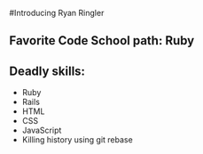 #Introducing Ryan Ringler

## Favorite Code School path: Ruby

## Deadly skills:
* Ruby
* Rails
* HTML
* CSS
* JavaScript
* Killing history using git rebase
